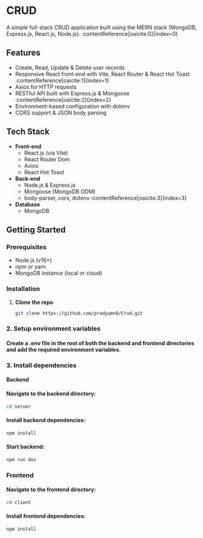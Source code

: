 # CRUD

A simple full-stack CRUD application built using the MERN stack (MongoDB, Express.js, React.js, Node.js). :contentReference[oaicite:0]{index=0}

## Features

- Create, Read, Update & Delete user records  
- Responsive React front-end with Vite, React Router & React Hot Toast :contentReference[oaicite:1]{index=1}  
- Axios for HTTP requests  
- RESTful API built with Express.js & Mongoose :contentReference[oaicite:2]{index=2}  
- Environment-based configuration with dotenv  
- CORS support & JSON body parsing  

## Tech Stack

- **Front-end**  
  - React.js (via Vite)  
  - React Router Dom  
  - Axios  
  - React Hot Toast  
- **Back-end**  
  - Node.js & Express.js  
  - Mongoose (MongoDB ODM)  
  - body-parser, cors, dotenv :contentReference[oaicite:3]{index=3}  
- **Database**  
  - MongoDB  

## Getting Started

### Prerequisites

- Node.js (v16+)  
- npm or yarn  
- MongoDB instance (local or cloud)

### Installation

1. **Clone the repo**  
   ```bash
   git clone https://github.com/pradyumn8/Crud.git
   ```
   
### 2. Setup environment variables
#### Create a .env file in the root of both the backend and frontend directories and add the required environment variables.

### 3. Install dependencies
#### Backend
#### Navigate to the backend directory:
```bash
cd server
```

#### Install backend dependencies:
```bash
npm install
```
#### Start backend:
```bash
npm run dev
```

### Frontend
#### Navigate to the frontend directory:

```bash
cd client
```

#### Install frontend dependencies:
```bash
npm install
```
